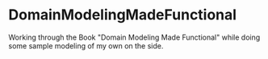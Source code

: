 # DomainModelingMadeFunctional
Working through the Book "Domain Modeling Made Functional" while doing some sample modeling of my own on the side.
